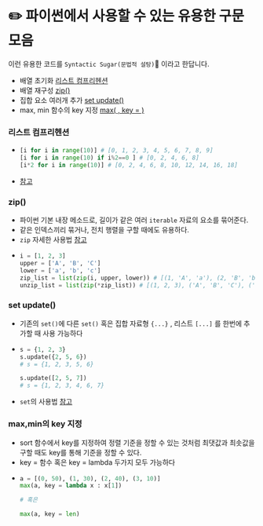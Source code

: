 # ✏️ 파이썬에서 사용할 수 있는 유용한 구문 모음

이런 유용한 코드를 `Syntactic Sugar(문법적 설탕)`🍬 이라고 한답니다.

- 배열 초기화 [리스트 컴프리헨션](https://github.com/da-in/algorithm-study/blob/main/✨%20효과%20만점%20코딩테스트%20Cheat%20Sheet!/✏️%20파이썬에서%20사용할%20수%20있는%20유용한%20구문%20모음.md#리스트컴프리헨션)
- 배열 재구성 [zip()](https://github.com/da-in/algorithm-study/blob/main/✨%20효과%20만점%20코딩테스트%20Cheat%20Sheet!/✏️%20파이썬에서%20사용할%20수%20있는%20유용한%20구문%20모음.md#zip)
- 집합 요소 여러개 추가 [set update()](https://github.com/da-in/algorithm-study/blob/main/✨%20효과%20만점%20코딩테스트%20Cheat%20Sheet!/✏️%20파이썬에서%20사용할%20수%20있는%20유용한%20구문%20모음.md#set-update)
- max, min 함수의 key 지정 [max( , key = )](https://github.com/da-in/algorithm-study/blob/main/✨%20효과%20만점%20코딩테스트%20Cheat%20Sheet!/✏️%20파이썬에서%20사용할%20수%20있는%20유용한%20구문%20모음.md#max,min의-key-지정)

### 리스트 컴프리헨션

- ```python
  [i for i in range(10)] # [0, 1, 2, 3, 4, 5, 6, 7, 8, 9]
  [i for i in range(10) if i%2==0 ] # [0, 2, 4, 6, 8]
  [i*2 for i in range(10)] # [0, 2, 4, 6, 8, 10, 12, 14, 16, 18]
  ```
- [참고](https://www.w3schools.com/python/python_lists_comprehension.asp)

### zip()

- 파이썬 기본 내장 메소드로, 길이가 같은 여러 `iterable` 자료의 요소를 묶어준다.
- 같은 인덱스끼리 묶거나, 전치 행렬을 구할 때에도 유용하다.
- `zip` 자세한 사용법 [참고](https://www.daleseo.com/python-zip/)
- ```python
  i = [1, 2, 3]
  upper = ['A', 'B', 'C']
  lower = ['a', 'b', 'c']
  zip_list = list(zip(i, upper, lower)) # [(1, 'A', 'a'), (2, 'B', 'b'), (3, 'C', 'c')]
  unzip_list = list(zip(*zip_list)) # [(1, 2, 3), ('A', 'B', 'C'), ('a', 'b', 'c')]
  ```

### set update()

- 기존의 `set()`에 다른 `set()` 혹은 집합 자료형 `{...}` , 리스트 `[...]` 를 한번에 추가할 때 사용 가능하다
- ```python
  s = {1, 2, 3}
  s.update({2, 5, 6})
  # s = {1, 2, 3, 5, 6}
  
  s.update([2, 5, 7])
  # s = {1, 2, 3, 4, 6, 7}
  ```
- `set`의 사용법 [참고](https://wikidocs.net/1015)  

### max,min의 key 지정
- sort 함수에서 key를 지정하여 정렬 기준을 정할 수 있는 것처럼 최댓값과 최솟값을 구할 때도 key를 통해 기준을 정할 수 있다.
- key = 함수 혹은 key = lambda 두가지 모두 가능하다
- ```python
  a = [(0, 50), (1, 30), (2, 40), (3, 10)]
  max(a, key = lambda x : x[1])
  
  # 혹은
  
  max(a, key = len)
  ```
  
